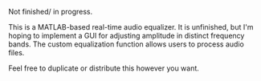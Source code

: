 Not finished/ in progress.

This is a MATLAB-based real-time audio equalizer. It is unfinished, but I'm hoping to implement a GUI for adjusting amplitude in distinct frequency bands.
The custom equalization function allows users to process audio files. 

Feel free to duplicate or distribute this however you want. 
